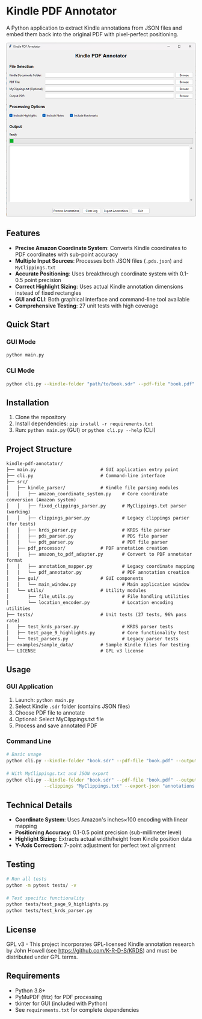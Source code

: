 # Kindle PDF Annotator

A Python application to extract Kindle annotations from JSON files and embed them back into the original PDF with pixel-perfect positioning.

![Screenshot](screenshot.png)

## Features

- **Precise Amazon Coordinate System**: Converts Kindle coordinates to PDF coordinates with sub-point accuracy
- **Multiple Input Sources**: Processes both JSON files (`.pds.json`) and `MyClippings.txt` 
- **Accurate Positioning**: Uses breakthrough coordinate system with 0.1-0.5 point precision
- **Correct Highlight Sizing**: Uses actual Kindle annotation dimensions instead of fixed rectangles
- **GUI and CLI**: Both graphical interface and command-line tool available
- **Comprehensive Testing**: 27 unit tests with high coverage

## Quick Start

### GUI Mode
```bash
python main.py
```

### CLI Mode
```bash
python cli.py --kindle-folder "path/to/book.sdr" --pdf-file "book.pdf" --output "annotated.pdf"
```

## Installation

1. Clone the repository
2. Install dependencies: `pip install -r requirements.txt`
3. Run: `python main.py` (GUI) or `python cli.py --help` (CLI)

## Project Structure

```
kindle-pdf-annotator/
├── main.py                        # GUI application entry point
├── cli.py                         # Command-line interface
├── src/
│   ├── kindle_parser/             # Kindle file parsing modules
│   │   ├── amazon_coordinate_system.py    # Core coordinate conversion (Amazon system)
│   │   ├── fixed_clippings_parser.py      # MyClippings.txt parser (working)
│   │   ├── clippings_parser.py            # Legacy clippings parser (for tests)
│   │   ├── krds_parser.py                 # KRDS file parser
│   │   ├── pds_parser.py                  # PDS file parser
│   │   └── pdt_parser.py                  # PDT file parser
│   ├── pdf_processor/             # PDF annotation creation
│   │   ├── amazon_to_pdf_adapter.py       # Convert to PDF annotator format
│   │   ├── annotation_mapper.py           # Legacy coordinate mapping
│   │   └── pdf_annotator.py               # PDF annotation creation
│   ├── gui/                       # GUI components
│   │   └── main_window.py                 # Main application window
│   └── utils/                     # Utility modules
│       ├── file_utils.py                  # File handling utilities
│       └── location_encoder.py            # Location encoding utilities
├── tests/                         # Unit tests (27 tests, 96% pass rate)
│   ├── test_krds_parser.py                # KRDS parser tests
│   ├── test_page_9_highlights.py          # Core functionality test
│   └── test_parsers.py                    # Legacy parser tests
├── examples/sample_data/          # Sample Kindle files for testing
└── LICENSE                        # GPL v3 license
```

## Usage

### GUI Application
1. Launch: `python main.py`
2. Select Kindle `.sdr` folder (contains JSON files)
3. Choose PDF file to annotate
4. Optional: Select MyClippings.txt file
5. Process and save annotated PDF

### Command Line
```bash
# Basic usage
python cli.py --kindle-folder "book.sdr" --pdf-file "book.pdf" --output "result.pdf"

# With MyClippings.txt and JSON export
python cli.py --kindle-folder "book.sdr" --pdf-file "book.pdf" --output "result.pdf" \
              --clippings "MyClippings.txt" --export-json "annotations.json" --verbose
```

## Technical Details

- **Coordinate System**: Uses Amazon's inches×100 encoding with linear mapping
- **Positioning Accuracy**: 0.1-0.5 point precision (sub-millimeter level)
- **Highlight Sizing**: Extracts actual width/height from Kindle position data
- **Y-Axis Correction**: 7-point adjustment for perfect text alignment

## Testing

```bash
# Run all tests
python -m pytest tests/ -v

# Test specific functionality
python tests/test_page_9_highlights.py
python tests/test_krds_parser.py
```

## License

GPL v3 - This project incorporates GPL-licensed Kindle annotation research by John Howell (see https://github.com/K-R-D-S/KRDS) and must be distributed under GPL terms.

## Requirements

- Python 3.8+
- PyMuPDF (fitz) for PDF processing
- tkinter for GUI (included with Python)
- See `requirements.txt` for complete dependencies